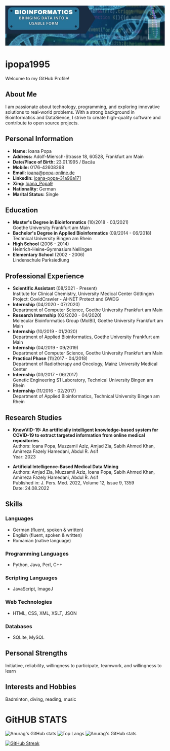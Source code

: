 ![IOANA](1612870688057.jpg)

<!--
**ipopa1995/ipopa1995** is a ✨ _special_ ✨ repository because its `README.md` (this file) appears on your GitHub profile.

Here are some ideas to get you started:

- 🔭 I’m currently working on ...
- 🌱 I’m currently learning ...
- 👯 I’m looking to collaborate on ...
- 🤔 I’m looking for help with ...
- 💬 Ask me about ...
- 📫 How to reach me: ...
- 😄 Pronouns: ...
- ⚡ Fun fact: ...
-->

# ipopa1995

Welcome to my GitHub Profile!

## About Me

I am passionate about technology, programming, and exploring innovative solutions to real-world problems. With a strong background in Bioinformatics and DataSience,
I strive to create high-quality software and contribute to open source projects.

## Personal Information
- **Name:** Ioana Popa
- **Address:** Adolf-Miersch-Strasse 18, 60528, Frankfurt am Main
- **Date/Place of Birth:** 23.01.1995 / Bacău
- **Mobile:** 0176-42608268
- **Email:** ioana@popa-online.de
- **LinkedIn:** [ioana-popa-31a96a171](https://www.linkedin.com/in/ioana-popa-31a96a171)
- **Xing:** [Ioana_Popa9](https://www.xing.com/profile/Ioana_Popa9/cv)
- **Nationality:** German
- **Marital Status:** Single

## Education
- **Master's Degree in Bioinformatics** (10/2018 - 03/2021)  
Goethe University Frankfurt am Main  
- **Bachelor's Degree in Applied Bioinformatics** (09/2014 - 06/2018)  
Technical University Bingen am Rhein  
- **High School** (2006 - 2014)  
Heinrich-Heine-Gymnasium Nellingen  
- **Elementary School** (2002 - 2006)  
Lindenschule Parksiedlung

## Professional Experience
- **Scientific Assistant** (08/2021 - Present)  
Institute for Clinical Chemistry, University Medical Center Göttingen  
Project: CovidCrawler - AI-NET Protect and GWDG  
- **Internship** (04/2020 - 07/2020)  
Department of Computer Science, Goethe University Frankfurt am Main  
- **Research Internship** (02/2020 - 04/2020)  
Molecular Bioinformatics Group (MolBI), Goethe University Frankfurt am Main  
- **Internship** (10/2019 - 01/2020)  
Department of Applied Bioinformatics, Goethe University Frankfurt am Main  
- **Internship** (04/2019 - 09/2019)  
Department of Computer Science, Goethe University Frankfurt am Main  
- **Practical Phase** (11/2017 - 04/2018)  
Department of Radiotherapy and Oncology, Mainz University Medical Center  
- **Internship** (03/2017 - 06/2017)  
Genetic Engineering S1 Laboratory, Technical University Bingen am Rhein  
- **Internship** (11/2016 - 02/2017)  
Department of Applied Bioinformatics, Technical University Bingen am Rhein

## Research Studies
- **KnowVID-19: An artificially intelligent knowledge-based system for COVID-19 to extract targeted information from online medical repositories**  
Authors: Ioana Popa, Muzzamil Aziz, Amjad Zia, Sabih Ahmed Khan, Amirreza Fazely Hamedani, Abdul R. Asif  
Year: 2023

- **Artificial Intelligence-Based Medical Data Mining**  
Authors: Amjad Zia, Muzzamil Aziz, Ioana Popa, Sabih Ahmed Khan, Amirreza Fazely Hamedani, Abdul R. Asif  
Published in: J. Pers. Med. 2022, Volume 12, Issue 9, 1359  
Date: 24.08.2022

## Skills
### Languages
- German (fluent, spoken & written)
- English (fluent, spoken & written)
- Romanian (native language)

### Programming Languages
- Python, Java, Perl, C++

### Scripting Languages
- JavaScript, ImageJ

### Web Technologies
- HTML, CSS, XML, XSLT, JSON

### Databases
- SQLite, MySQL

## Personal Strengths
Initiative, reliability, willingness to participate, teamwork, and willingness to learn

## Interests and Hobbies
Badminton, diving, reading, music


# GitHUB STATS
![Anurag's GitHub stats](https://github-readme-stats.vercel.app/api?username=ipopa1995&show_icons=true&theme=radical)
![Top Langs](https://github-readme-stats.vercel.app/api/top-langs/?username=ipopa1995&size_weight=0.5&count_weight=0.5&show_icons=true&theme=radical)
![Anurag's GitHub stats](https://github-profile-summary-cards.vercel.app/api/cards/profile-details?username=ipopa1995&theme=radical)

[![GitHub Streak](https://streak-stats.demolab.com?user=ipopa1995&theme=radical&hide_border=true&border_radius=5)](https://git.io/streak-stats)
